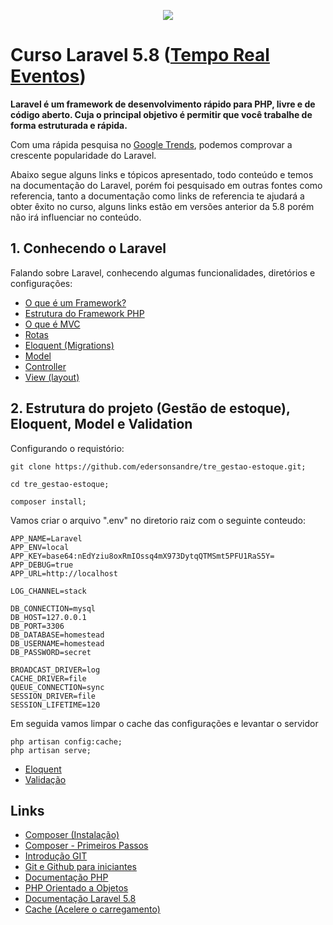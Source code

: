 <p align="center"><img src="https://laravel.com/assets/img/components/logo-laravel.svg"></p>

# Curso Laravel 5.8 ([Tempo Real Eventos](https://www.temporealeventos.com.br/))

**Laravel é um framework de desenvolvimento rápido para PHP, livre e de código aberto. Cuja o principal objetivo é permitir que você trabalhe de forma estruturada e rápida.**

Com uma rápida pesquisa no [Google Trends](https://trends.google.com.br/trends/explore?q=laravel,CodeIgniter,symfony,cakephp,Zend), podemos comprovar a crescente popularidade do Laravel.

Abaixo segue alguns links e tópicos apresentado, todo conteúdo e temos na documentação do Laravel, porém foi pesquisado em outras fontes como referencia, tanto a documentação como links de referencia te ajudará a obter êxito no curso, alguns links estão em versões anterior da 5.8 porém não irá influenciar no conteúdo.

## 1. Conhecendo o Laravel
Falando sobre Laravel, conhecendo algumas funcionalidades, diretórios e configurações:
- [O que é um Framework?](https://gaea.com.br/entenda-o-que-e-framework/)
- [Estrutura do Framework PHP](https://blog.especializati.com.br/estrutura-do-framework-php-laravel)
- [O que é MVC](https://tableless.com.br/mvc-afinal-e-o-que/)
- [Rotas](https://blog.especializati.com.br/rotas-no-laravel/)
- [Eloquent (Migrations)](https://imasters.com.br/desenvolvimento/criando-migrations-e-relacionando-tabelas-com-laravel)
- [Model](https://medium.com/trainingcenter/relacionando-models-e-tabelas-no-laravel-5-4-a8365a12eca2)
- [Controller](https://blog.dialhost.com.br/laravel-controller/)
- [View (layout)](https://www.devmedia.com.br/blade-engine-utilizando-templates-no-laravel/36749)

## 2. Estrutura do projeto (Gestão de estoque), Eloquent, Model e Validation
Configurando o requistório:

```
git clone https://github.com/edersonsandre/tre_gestao-estoque.git;

cd tre_gestao-estoque;

composer install;
```


Vamos criar o arquivo ".env" no diretorio raiz com o seguinte conteudo:
```
APP_NAME=Laravel
APP_ENV=local
APP_KEY=base64:nEdYziu8oxRmIOssq4mX973DytqQTMSmt5PFU1RaS5Y=
APP_DEBUG=true
APP_URL=http://localhost

LOG_CHANNEL=stack

DB_CONNECTION=mysql
DB_HOST=127.0.0.1
DB_PORT=3306
DB_DATABASE=homestead
DB_USERNAME=homestead
DB_PASSWORD=secret

BROADCAST_DRIVER=log
CACHE_DRIVER=file
QUEUE_CONNECTION=sync
SESSION_DRIVER=file
SESSION_LIFETIME=120
```

Em seguida vamos limpar o cache das configurações e levantar o servidor
```
php artisan config:cache;
php artisan serve;
```

- [Eloquent](https://imasters.com.br/back-end/como-criar-as-models-do-seu-projeto-com-eloquent-no-laravel)
- [Validação](https://blog.dialhost.com.br/laravel-5-7-criando-form-validations/)


## Links
* [Composer (Instalação)](https://getcomposer.org/doc/00-intro.md)
* [Composer - Primeiros Passos](https://www.youtube.com/watch?v=gXQZlrbzesc)
* [Introdução GIT](https://tableless.com.br/tudo-que-voce-queria-saber-sobre-git-e-github-mas-tinha-vergonha-de-perguntar/)
* [Git e Github para iniciantes](https://www.youtube.com/watch?v=UMhskLXJuq4)
* [Documentação PHP](https://www.php.net)
* [PHP Orientado a Objetos](https://www.youtube.com/watch?v=_mBqvoSJIBU)
* [Documentação Laravel 5.8](https://laravel.com/docs/5.8)
* [Cache (Acelere o carregamento)](https://tableless.com.br/acelere-o-carregamento-de-seu-site-com-php-caching/)